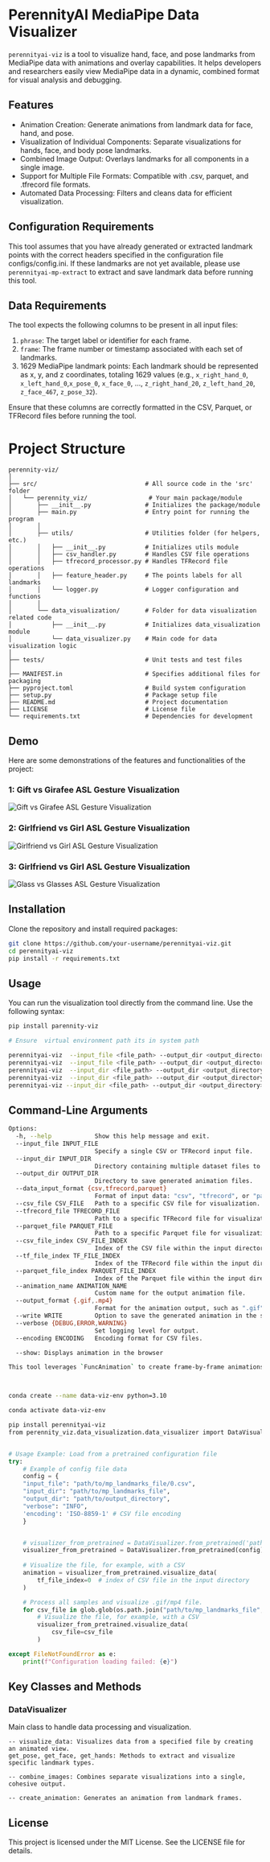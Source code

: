 # PerennityAI MediaPipe Data Visualizer
```perennityai-viz``` is a tool to visualize hand, face, and pose landmarks from MediaPipe data with animations and overlay capabilities. It helps developers and researchers easily view MediaPipe data in a dynamic, combined format for visual analysis and debugging.

## Features
- Animation Creation: Generate animations from landmark data for face, hand, and pose.
- Visualization of Individual Components: Separate visualizations for hands, face, and body pose landmarks.
- Combined Image Output: Overlays landmarks for all components in a single image.
- Support for Multiple File Formats: Compatible with .csv, parquet, and .tfrecord file formats.
- Automated Data Processing: Filters and cleans data for efficient visualization.

## Configuration Requirements
This tool assumes that you have already generated or extracted landmark points with the correct headers specified in the configuration file configs/config.ini. If these landmarks are not yet available, please use ```perennityai-mp-extract``` to extract and save landmark data before running this tool.

## Data Requirements
The tool expects the following columns to be present in all input files:

1. `phrase`: The target label or identifier for each frame.
2. `frame`: The frame number or timestamp associated with each set of landmarks.
3. 1629 MediaPipe landmark points: Each landmark should be represented as x, y, and z coordinates, totaling 1629 values (e.g., `x_right_hand_0`, `x_left_hand_0`,`x_pose_0`, `x_face_0`, ..., `z_right_hand_20`, `z_left_hand_20`, `z_face_467`, `z_pose_32`).

Ensure that these columns are correctly formatted in the CSV, Parquet, or TFRecord files before running the tool.

# Project Structure

```
perennity-viz/
│
├── src/                              # All source code in the 'src' folder
│   └── perennity_viz/                 # Your main package/module
│       ├── __init__.py               # Initializes the package/module
│       ├── main.py                   # Entry point for running the program
│       │
│       ├── utils/                    # Utilities folder (for helpers, etc.)
│       │   ├── __init__.py           # Initializes utils module
│       │   ├── csv_handler.py        # Handles CSV file operations
│       │   ├── tfrecord_processor.py # Handles TFRecord file operations
│       │   ├── feature_header.py     # The points labels for all landmarks
│       │   └── logger.py             # Logger configuration and functions
│       │
│       └── data_visualization/       # Folder for data visualization related code
│           ├── __init__.py           # Initializes data_visualization module
│           └── data_visualizer.py    # Main code for data visualization logic
│
├── tests/                            # Unit tests and test files
│   
├── MANIFEST.in                       # Specifies additional files for packaging
├── pyproject.toml                    # Build system configuration
├── setup.py                          # Package setup file
├── README.md                         # Project documentation
├── LICENSE                           # License file
└── requirements.txt                  # Dependencies for development

```

## Demo
Here are some demonstrations of the features and functionalities of the project:

### 1: Gift vs Girafee ASL Gesture Visualization
![Gift vs Girafee ASL Gesture Visualization](https://github.com/perennityai/perennityai-viz/blob/main/demo/gift_girafee-demo.gif)

### 2: Girlfriend vs Girl ASL Gesture Visualization
![Girlfriend vs Girl ASL Gesture Visualization](https://github.com/perennityai/perennityai-viz/blob/main/demo/girlfriend_girl-demo.gif)

### 3: Girlfriend vs Girl ASL Gesture Visualization
![Glass vs Glasses ASL Gesture Visualization](https://github.com/perennityai/perennityai-viz/blob/main/demo/glass_glasses-demo.gif)


## Installation

Clone the repository and install required packages:

```bash
git clone https://github.com/your-username/perennityai-viz.git
cd perennityai-viz
pip install -r requirements.txt
```

## Usage
You can run the visualization tool directly from the command line. Use the following syntax:

```bash
pip install parennity-viz

# Ensure  virtual environment path its in system path

perennityai-viz  --input_file <file_path> --output_dir <output_directory> # For CSV --data_input_format not needed!
perennityai-viz  --input_file <file_path> --output_dir <output_directory> --data_input_format parquet --verbose INFO
perennityai-viz  --input_dir <file_path> --output_dir <output_directory>  --csv_file_index 0 --data_input_format parquet
perennityai-viz  --input_dir <file_path> --output_dir <output_directory>  --tf_file_index 0 --data_input_format tfrecord --show 1
perennityai-viz --input_dir <file_path> --output_dir <output_directory>  --parquet_file_index 0 --data_input_format parquet

```

## Command-Line Arguments
```bash
Options:
  -h, --help            Show this help message and exit.
  --input_file INPUT_FILE
                        Specify a single CSV or TFRecord input file.
  --input_dir INPUT_DIR
                        Directory containing multiple dataset files to process.
  --output_dir OUTPUT_DIR
                        Directory to save generated animation files.
  --data_input_format {csv,tfrecord,parquet}
                        Format of input data: "csv", "tfrecord", or "parquet".
  --csv_file CSV_FILE   Path to a specific CSV file for visualization.
  --tfrecord_file TFRECORD_FILE
                        Path to a specific TFRecord file for visualization.
  --parquet_file PARQUET_FILE
                        Path to a specific Parquet file for visualization.
  --csv_file_index CSV_FILE_INDEX
                        Index of the CSV file within the input directory to visualize.
  --tf_file_index TF_FILE_INDEX
                        Index of the TFRecord file within the input directory to visualize.
  --parquet_file_index PARQUET_FILE_INDEX
                        Index of the Parquet file within the input directory to visualize.
  --animation_name ANIMATION_NAME
                        Custom name for the output animation file.
  --output_format {.gif,.mp4}
                        Format for the animation output, such as ".gif" or ".mp4".
  --write WRITE         Option to save the generated animation in the specified output directory.
  --verbose {DEBUG,ERROR,WARNING}
                        Set logging level for output.
  --encoding ENCODING   Encoding format for CSV files.

  --show: Displays animation in the browser

This tool leverages `FuncAnimation` to create frame-by-frame animations from data.



```


```bash

conda create --name data-viz-env python=3.10

conda activate data-viz-env

pip install perennityai-viz
from perennity_viz.data_visualization.data_visualizer import DataVisualizer
```

```python

# Usage Example: Load from a pretrained configuration file
try:
    # Example of config file data
    config = {
    "input_file": "path/to/mp_landmarks_file/0.csv",
    "input_dir": "path/to/mp_landmarks_file",
    "output_dir": "path/to/output_directory",
    "verbose": "INFO",
    'encoding': 'ISO-8859-1' # CSV file encoding
    }


    # visualizer_from_pretrained = DataVisualizer.from_pretrained('path/to/config.json')
    visualizer_from_pretrained = DataVisualizer.from_pretrained(config)
    
    # Visualize the file, for example, with a CSV
    animation = visualizer_from_pretrained.visualize_data(
        tf_file_index=0  # index of CSV file in the input directory
    )

    # Process all samples and visualize .gif/mp4 file.
    for csv_file in glob.glob(os.path.join("path/to/mp_landmarks_file", '*.csv')):
        # Visualize the file, for example, with a CSV
        visualizer_from_pretrained.visualize_data(
            csv_file=csv_file
        )

except FileNotFoundError as e:
    print(f"Configuration loading failed: {e}")
```

## Key Classes and Methods
### DataVisualizer
Main class to handle data processing and visualization.
```
-- visualize_data: Visualizes data from a specified file by creating an animated view.
get_pose, get_face, get_hands: Methods to extract and visualize specific landmark types.

-- combine_images: Combines separate visualizations into a single, cohesive output.

-- create_animation: Generates an animation from landmark frames.
```

## License
This project is licensed under the MIT License. See the LICENSE file for details.